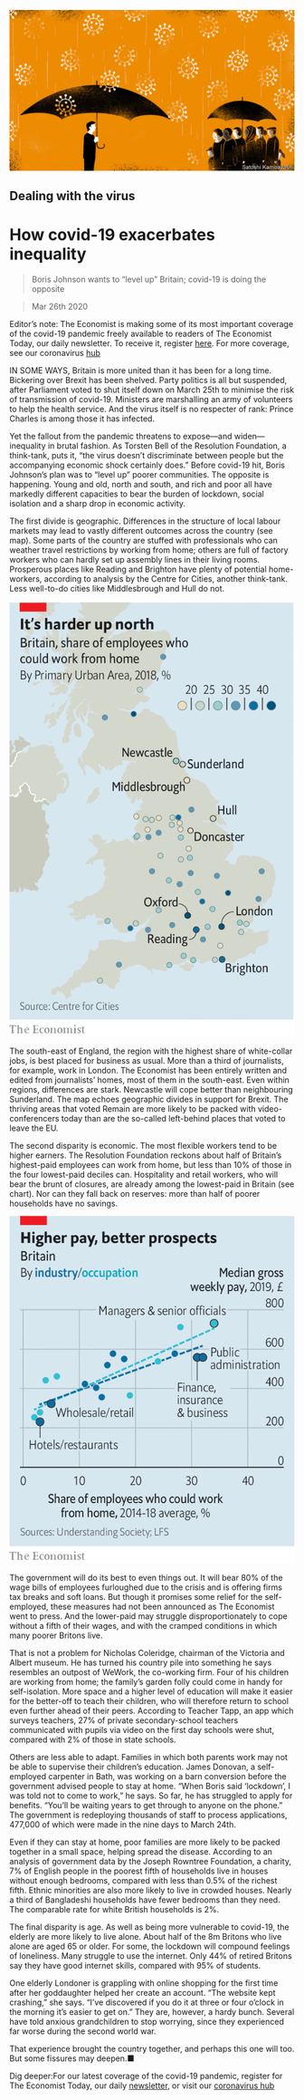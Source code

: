 ![](./images/20200328_BRD001_0.jpg)

## Dealing with the virus

# How covid-19 exacerbates inequality

> Boris Johnson wants to “level up” Britain; covid-19 is doing the opposite

> Mar 26th 2020

Editor’s note: The Economist is making some of its most important coverage of the covid-19 pandemic freely available to readers of The Economist Today, our daily newsletter. To receive it, register [here](https://www.economist.com//newslettersignup). For more coverage, see our coronavirus [hub](https://www.economist.com//coronavirus)

IN SOME WAYS, Britain is more united than it has been for a long time. Bickering over Brexit has been shelved. Party politics is all but suspended, after Parliament voted to shut itself down on March 25th to minimise the risk of transmission of covid-19. Ministers are marshalling an army of volunteers to help the health service. And the virus itself is no respecter of rank: Prince Charles is among those it has infected.

Yet the fallout from the pandemic threatens to expose—and widen—inequality in brutal fashion. As Torsten Bell of the Resolution Foundation, a think-tank, puts it, “the virus doesn’t discriminate between people but the accompanying economic shock certainly does.” Before covid-19 hit, Boris Johnson’s plan was to “level up” poorer communities. The opposite is happening. Young and old, north and south, and rich and poor all have markedly different capacities to bear the burden of lockdown, social isolation and a sharp drop in economic activity.

The first divide is geographic. Differences in the structure of local labour markets may lead to vastly different outcomes across the country (see map). Some parts of the country are stuffed with professionals who can weather travel restrictions by working from home; others are full of factory workers who can hardly set up assembly lines in their living rooms. Prosperous places like Reading and Brighton have plenty of potential home-workers, according to analysis by the Centre for Cities, another think-tank. Less well-to-do cities like Middlesbrough and Hull do not.

![](./images/20200328_BRM913.png)

The south-east of England, the region with the highest share of white-collar jobs, is best placed for business as usual. More than a third of journalists, for example, work in London. The Economist has been entirely written and edited from journalists’ homes, most of them in the south-east. Even within regions, differences are stark. Newcastle will cope better than neighbouring Sunderland. The map echoes geographic divides in support for Brexit. The thriving areas that voted Remain are more likely to be packed with video-conferencers today than are the so-called left-behind places that voted to leave the EU.

The second disparity is economic. The most flexible workers tend to be higher earners. The Resolution Foundation reckons about half of Britain’s highest-paid employees can work from home, but less than 10% of those in the four lowest-paid deciles can. Hospitality and retail workers, who will bear the brunt of closures, are already among the lowest-paid in Britain (see chart). Nor can they fall back on reserves: more than half of poorer households have no savings.

![](./images/20200328_BRC885.png)

The government will do its best to even things out. It will bear 80% of the wage bills of employees furloughed due to the crisis and is offering firms tax breaks and soft loans. But though it promises some relief for the self-employed, these measures had not been announced as The Economist went to press. And the lower-paid may struggle disproportionately to cope without a fifth of their wages, and with the cramped conditions in which many poorer Britons live.

That is not a problem for Nicholas Coleridge, chairman of the Victoria and Albert museum. He has turned his country pile into something he says resembles an outpost of WeWork, the co-working firm. Four of his children are working from home; the family’s garden folly could come in handy for self-isolation. More space and a higher level of education will make it easier for the better-off to teach their children, who will therefore return to school even further ahead of their peers. According to Teacher Tapp, an app which surveys teachers, 27% of private secondary-school teachers communicated with pupils via video on the first day schools were shut, compared with 2% of those in state schools.

Others are less able to adapt. Families in which both parents work may not be able to supervise their children’s education. James Donovan, a self-employed carpenter in Bath, was working on a barn conversion before the government advised people to stay at home. “When Boris said ‘lockdown’, I was told not to come to work,” he says. So far, he has struggled to apply for benefits. “You’ll be waiting years to get through to anyone on the phone.” The government is redeploying thousands of staff to process applications, 477,000 of which were made in the nine days to March 24th.

Even if they can stay at home, poor families are more likely to be packed together in a small space, helping spread the disease. According to an analysis of government data by the Joseph Rowntree Foundation, a charity, 7% of English people in the poorest fifth of households live in houses without enough bedrooms, compared with less than 0.5% of the richest fifth. Ethnic minorities are also more likely to live in crowded houses. Nearly a third of Bangladeshi households have fewer bedrooms than they need. The comparable rate for white British households is 2%.

The final disparity is age. As well as being more vulnerable to covid-19, the elderly are more likely to live alone. About half of the 8m Britons who live alone are aged 65 or older. For some, the lockdown will compound feelings of loneliness. Many struggle to use the internet. Only 44% of retired Britons say they have good internet skills, compared with 95% of students.

One elderly Londoner is grappling with online shopping for the first time after her goddaughter helped her create an account. “The website kept crashing,” she says. “I’ve discovered if you do it at three or four o’clock in the morning it’s easier to get on.” They are, however, a hardy bunch. Several have told anxious grandchildren to stop worrying, since they experienced far worse during the second world war.

That experience brought the country together, and perhaps this one will too. But some fissures may deepen.■

Dig deeper:For our latest coverage of the covid-19 pandemic, register for The Economist Today, our daily [newsletter](https://www.economist.com//newslettersignup), or visit our [coronavirus hub](https://www.economist.com//coronavirus)